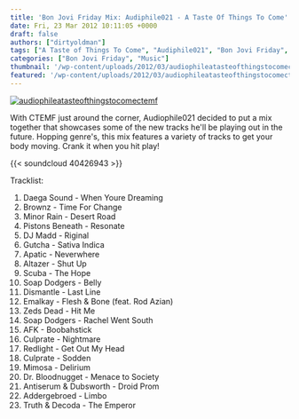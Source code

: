 ```yaml
---
title: 'Bon Jovi Friday Mix: Audiphile021 - A Taste Of Things To Come'
date: Fri, 23 Mar 2012 10:11:05 +0000
draft: false
authors: ["dirtyoldman"]
tags: ["A Taste of Things To Come", "Audiphile021", "Bon Jovi Friday", "CTEMF"]
categories: ["Bon Jovi Friday", "Music"]
thumbnail: '/wp-content/uploads/2012/03/audiophileatasteofthingstocomectemf-150x150.jpg'
featured: '/wp-content/uploads/2012/03/audiophileatasteofthingstocomectemf-304x190.jpg'
---
```


[![](/wp-content/uploads/2012/03/audiophileatasteofthingstocomectemf-e1332496992336.jpg "audiophileatasteofthingstocomectemf")](/2012/03/23/bon-jovi-friday-mix-audiphile021-a-taste-of-things-to-come/audiophileatasteofthingstocomectemf/)

With CTEMF just around the corner, Audiophile021 decided to put a mix together that showcases some of the new tracks he'll be playing out in the future. Hopping genre's, this mix features a variety of tracks to get your body moving. Crank it when you hit play!

{{< soundcloud 40426943 >}}

Tracklist:

1.  Daega Sound - When Youre Dreaming
2.  Brownz - Time For Change
3. Minor Rain - Desert Road
4. Pistons Beneath - Resonate
5. DJ Madd - Riginal
6. Gutcha - Sativa Indica
7. Apatic - Neverwhere
8. Altazer - Shut Up
9. Scuba - The Hope
10. Soap Dodgers - Belly
11. Dismantle - Last Line
12. Emalkay - Flesh & Bone (feat. Rod Azian)
13. Zeds Dead - Hit Me
14. Soap Dodgers - Rachel Went South
15. AFK - Boobahstick
16. Culprate - Nightmare
17. Redlight - Get Out My Head
18. Culprate - Sodden
19. Mimosa - Delirium
20. Dr. Bloodnugget - Menace to Society
21. Antiserum & Dubsworth - Droid Prom
22. Addergebroed - Limbo
23. Truth & Decoda - The Emperor
